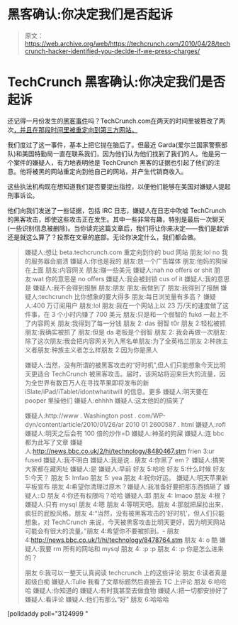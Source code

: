 # 黑客确认:你决定我们是否起诉

> 原文：<https://web.archive.org/web/https://techcrunch.com/2010/04/28/techcrunch-hacker-identified-you-decide-if-we-press-charges/>

# TechCrunch 黑客确认:你决定我们是否起诉

还记得一月份发生的[黑客事件](https://web.archive.org/web/20230222074354/https://techcrunch.com/2010/01/26/techcrunch-hacked/)吗？TechCrunch.com[在](https://web.archive.org/web/20230222074354/http://news.bbc.co.uk/2/hi/technology/8480306.stm)两天的时间里被篡改了两次[，并且在那段时间里被重定向到第三方网站。](https://web.archive.org/web/20230222074354/http://thenextweb.com/2010/01/27/techcrunch-hacked-time-angry/)

我们度过了这一事件，基本上把它抛在脑后了。但最近 Garda(爱尔兰国家警察部队)和美国特勤局一直在联系我们，因为他们认为他们找到了我们的人。他是另一个案件的嫌疑人，有力地表明他是 TechCrunch 黑客的证据也引起了他们的注意。他将被黑的网站重定向到他自己的网站，并产生代销商收入。

这些执法机构现在想知道我们是否要提出指控，以便他们能够在美国对嫌疑人提起刑事诉讼。

他们向我们发送了一些证据，包括 IRC 日志，嫌疑人在日志中吹嘘 TechCrunch 的黑客攻击，即使这些攻击正在发生。其中一些非常有趣，特别是最后一次聊天(一些识别信息被删除)。当你读完这篇文章后，我们将让你来决定——我们是起诉还是就这么算了？投票在文章的底部。无论你决定什么，我们都会做。

> 嫌疑人:想让 beta.techcrunch.com 重定向到你的 bud 网站
> 朋友:lol no 我的服务器会崩溃
> 嫌疑人:你也是我的
> 朋友:放一个广告媒体
> 朋友:他妈的狗屎在上面
> 朋友:内容网关
> 朋友:赚一些美元
> 嫌疑人:nah no offers or shit
> 朋友:wat 你的意思是 no offers
> 嫌疑人:我会被封锁 cus of it
> 嫌疑人:我的意思是
> 嫌疑人:我不会得到报酬
> 朋友:朋友 朋友:我做到了
> 朋友:我得到了报酬
> 嫌疑人:techcrunch 比你想象的要大得多
> 朋友:每日浏览量有多高？
> 嫌疑人:400 万订阅用户
> 朋友:lol
> 朋友:我在一个网站上以 23 万/天的速度做了这件事，在 3 个小时内赚了 700 美元
> 朋友:只是和一个弱智的 fukd 一起上不了内容网关
> 朋友:我得到了每一分钱
> 朋友 2: das 弱智 t0r
> 朋友 2:轻松被抓
> 朋友:我确实被抓了
> 朋友:但是 da 老板是个弱智
> 朋友 2: 我会再做一次朋友:除了这次朋友:我会把内容网关列入黑名单朋友:为了全英格兰朋友 2:种族主义者朋友:种族主义者怎么样朋友 2:因为你是黑人
> 
> 嫌疑人:当然，没有所谓的被黑客攻击的“好时机”,但人们只能想象今天比明天更适合 TechCrunch 被黑客攻击。届时，该网站将迎来巨大的流量，因为全世界有数百万人在寻找苹果即将发布的新 iSlate/iPad/iTablet/idontwhatitwill 的信息。更多
> 嫌疑人:明天要在 pooper 里操他们
> 嫌疑人:ehhhh
> 嫌疑人:这太他妈的搞笑了
> 
> 嫌疑人:http://www . Washington post . com/WP-dyn/content/article/2010/01/26/ar 2010 01 2600587 . html
> 嫌疑人:rofl
> 嫌疑人:明天之后会有 100 倍的炒作=D
> 嫌疑人:神圣的狗屎
> 嫌疑人:连 bbc 都为此写了文章
> 嫌疑人:http://news.bbc.co.uk/2/hi/technology/8480467.stm
> frien 3:ur fused
> 嫌疑人:我不明白
> 嫌疑人:我是说..
> 朋友 4:你黑了 em？
> 嫌疑人:搞笑大家都在藏网址
> 嫌疑人:是
> 嫌疑人:早前
> 好友 5:哈哈
> 好友 5:什么时候
> 好友 5:今天？
> 朋友 5: lmfao
> 朋友 5: yea
> 朋友 4:祝你好运。
> 嫌疑人:明天苹果新平板宣布
> 朋友 4:希望你清理过原木？嫌疑人:我准备好要把那东西搞砸了
> 嫌疑人::D
> 朋友 4:你还有权限吗？哈哈
> 嫌疑人:耶
> 朋友 4: lmaoo
> 朋友 4:根？
> 嫌疑人:只有 mysql
> 朋友 4:嗯
> 朋友 4:等明天吧。朋友 4:那就把屎拉出来，疯狂的屁股风格。朋友 4:“当然，没有被黑客攻击的‘好时机’，但人们只能想象，对 TechCrunch 来说，今天被黑客攻击比明天更好，因为明天网站可能会有很大的流量。”朋友 4:希望你不要被抓到。-
> 朋友 4:http://news.bbc.co.uk/1/hi/technology/8478764.stm
> 朋友 4: o 酷
> 嫌疑人:我要 rm 所有的网站和 mysql
> 朋友 4: :p :p
> 朋友 4: :p 你是怎么进来的？
> 
> 朋友 6:我可以一整天认真阅读 techcrunch 上的这些评论
> 朋友 6:读者真是超级白痴
> 嫌疑人:Tulle 我看了文章标题然后直接去 TC 上评论
> 朋友 6:哈哈哈
> 嫌疑人:你知道的
> 嫌疑人:有时我甚至去做食物
> 嫌疑人:把一切都安排好了
> 嫌疑人:看评论
> 嫌疑人:他们有那么“好”
> 朋友 6:哈哈哈

[polldaddy poll="3124999 "